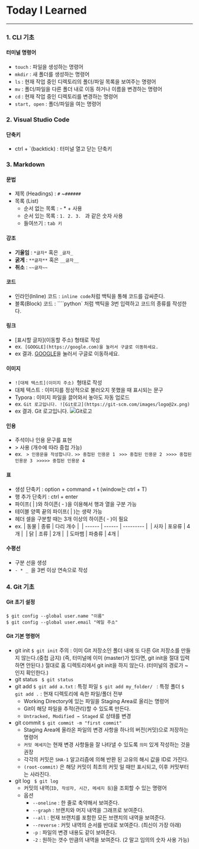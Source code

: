 # Today I Learned
---
### 1. CLI 기초
#### 터미널 명령어
 - `touch` : 파일을 생성하는 명령어
 - `mkdir` : 새 폴더를 생성하는 명령어
 - `ls` : 현재 작업 중인 디렉토리의 폴더/파일 목록을 보여주는 명령어
 - `mv` : 폴더/파일을 다른 폴더 내로 이동 하거나 이름을 변경하는 명령어
 - `cd` : 현재 작업 중인 디렉토리를 변경하는 명령어
 - `start, open` : 폴더/파일을 여는 명령어

### 2. Visual Studio Code
#### 단축키
- ctrl + `(backtick) : 터미널 열고 닫는 단축키

### 3. Markdown
#### 문법
- 제목 (Headings) : `#` ~`######`
- 목록 (List) 
  - 순서 없는 목록 :  \- * + 사용
  - 순서 있는 목록 : `1. 2. 3. ` 과 같은 숫자 사용
  - 들여쓰기 : `tab 키`
#### 강조
- **기울임** : `*글자*` 혹은 `_글자_`
- **굵게** : `**글자**` 혹은 `__글자__`
- **취소** : `~~글자~~`
#### 코드
- 인라인(Inline) 코드 : `inline code`처럼 백틱을 통해 코드를 감싸준다.
- 블록(Block) 코드 : ````python` 처럼 백틱을 3번 입력하고 코드의 종류를 작성한다.
#### 링크
- [표시할 글자](이동할 주소) 형태로 작성
- ex.` [GOOGLE](https://google.com)을 눌러서 구글로 이동하세요.`
- ex 결과. [GOOGLE](https://google.com)을 눌러서 구글로 이동하세요.
#### 이미지
- `![대체 텍스트](이미지 주소) `형태로 작성
- 대체 텍스트 : 이미지를 정상적으로 불러오지 못했을 때 표시되는 문구
- Typora : 이미지 파일을 끌어와서 놓아도 자동 업로드
- ex. `Git 로고입니다. ![Git로고](https://git-scm.com/images/logo@2x.png)`
- ex 결과. Git 로고입니다. ![Git로고](https://git-scm.com/images/logo@2x.png)
#### 인용
- 주석이나 인용 문구를 표현
- \>  사용 (개수에 따라 중첩 가능)
- ex. ``` > 인용문을 작성합니다.``` 
  ​    ```>> 중첩된 인용문 1 ``` 
  ​	   ```>>> 중첩된 인용문 2 ```
  ​	   ```>>>> 중첩된 인용문 3 ```
   	  ```>>>>> 중첩된 인용문 4 ```
#### 표
- 생성 단축키 : option + command + t (window는 ctrl + T)
- 행 추가 단축키 : ctrl + enter
- 파이프( | )와 하이픈( - )을 이용해서 행과 열을 구분 가능
- 테이블 양쪽 끝의 파이프( | )는 생략 가능
- 헤더 셀을 구분할 때는 3개 이상의 하이픈( - )이 필요
- ex. | 동물 | 종류 | 다리 개수 |
  ​    | ------ | ------ | --------- | 
  ​    | 사자 | 포유류 | 4개 |
  ​    | 닭 | 조류 | 2개 | 
  ​    | 도마뱀 | 파충류 | 4개 |
#### 수평선
- 구분 선을 생성
- `- * _ `을 3번 이상 연속으로 작성

### 4. Git 기초
#### Git 초기 설정
``` $ git config --global user.name "이름"
$ git config --global user.name "이름"
$ git config --global user.email "메일 주소"
```
#### Git 기본 명령어
- git init
  ```$ git init```
  주의 : 이미 Git 저장소인 폴더 내에 또 다른 Git 저장소를 만들지 않는다.(중첩 금지)
  (즉, 터미널에 이미 (master)가 있다면, git init을 절대 입력하면 안된다.) 절대로 홈 디렉토리에서 git init을 하지 않는다.
  (터미널의 경로가 ~ 인지 확인한다.)
- git status
  ``` $ git status```
- git add
  ```$ git add a.txt``` : 특정 파일
  ```$ git add my_folder/ ``` : 특정 폴더
  ```$ git add .``` : 현재 디렉토리에 속한 파일/폴더 전부
  - Working Directory에 있는 파일을 Staging Area로 올리는 명령어
  - Git이 해당 파일을 추적(관리)할 수 있도록 만든다.
  - `Untracked, Modified → Staged` 로 상태를 변경
- git commit
  ```$ git commit -m "first commit"```
  - Staging Area에 올라온 파일의 변경 사항을 하나의 버전(커밋)으로 저장하는 명령어
  - `커밋 메세지`는 현재 변경 사항들을 잘 나타낼 수 있도록 `의미` 있게 작성하는 것을 권장
  - 각각의 커밋은 `SHA-1` 알고리즘에 의해 반환 된 고유의 해시 값을 ID로 가진다.
  - `(root-commit)` 은 해당 커밋이 최초의 커밋 일 때만 표시되고, 이후 커밋부터는 사라진다.
- git log
  ``` $ git log```
  - 커밋의 내역(`ID, 작성자, 시간, 메세지 등`)을 조회할 수 있는 명령어
  - 옵션
    - `--oneline` : 한 줄로 축약해서 보여준다.
    - `--graph` : 브랜치와 머지 내역을 그래프로 보여준다.
    - `--all` : 현재 브랜치를 포함한 모든 브랜치의 내역을 보여준다.
    - `--reverse` : 커밋 내역의 순서를 반대로 보여준다. (최신이 가장 아래)
    - `-p` : 파일의 변경 내용도 같이 보여준다.
    - `-2` : 원하는 갯수 만큼의 내역을 보여준다. (2 말고 임의의 숫자 사용 가능)





